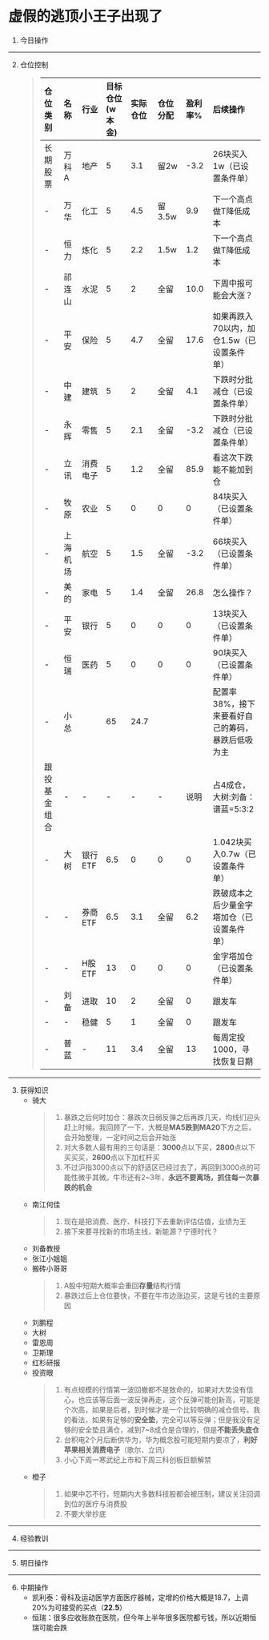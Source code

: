 # 虚假的逃顶小王子出现了

1. 今日操作

***

2. 仓位控制
    > 仓位类别 | 名称 | 行业 | 目标仓位(w本金) | 实际仓位 | 仓位分配 | 盈利率% | 后续操作
    > :--- | :--- | :--- | :--- | :--- | :--- | :--- | :--- |
    > 长期股票 | 万科A | 地产 | 5 | 3.1 | 留2w | -3.2 | 26块买入1w（已设置条件单）
    >  -| 万华 | 化工 | 5 | 4.5 | 留3.5w | 9.9 | 下一个高点做T降低成本
    >  -| 恒力 | 炼化 | 5 | 2.2 | 1.5w | 1.2 | 下一个高点做T降低成本
    >  -| 祁连山 | 水泥 | 5 | 2 | 全留 | 10.0 | 下周中报可能会大涨？
    >  -| 平安 | 保险 | 5 | 4.7 | 全留 | 17.6 | 如果再跌入70以内，加仓1.5w（已设置条件单）
    >  -| 中建 | 建筑 | 5 | 2 | 全留 | 4.1 | 下跌时分批减仓（已设置条件单）
    >  -| 永辉 | 零售 | 5 | 2.1 | 全留 | -3.2 | 下跌时分批减仓（已设置条件单）
    >  -| 立讯 | 消费电子 | 5 | 1.2 | 全留 | 85.9 | 看这次下跌能不能加到仓
    >  -| 牧原 | 农业 | 5 | 0 | 0 | 0 | 84块买入（已设置条件单）
    >  -| 上海机场 | 航空 | 5 | 1.5 | 全留 | -3.2 | 66块买入（已设置条件单）
    >  -| 美的 | 家电 | 5 | 1.4 | 全留 | 26.8 | 怎么操作？
    >  -| 平安 | 银行 | 5 | 0 | 0 | 0 | 13块买入（已设置条件单）
    >  -| 恒瑞 | 医药 | 5 | 0 | 0 | 0 | 90块买入（已设置条件单）
    >  -| 小总 | | 65 | 24.7 | | | 配置率38%，接下来要看好自己的筹码，暴跌后低吸为主
    > 跟投基金组合 | - | - | - | - | - | 说明 | 占4成仓，大树:刘备：谱蓝=5:3:2
    >  -| 大树 | 银行ETF | 6.5 | 0 | 0 | 0 | 1.042块买入0.7w（已设置条件单）
    >  -| - | 券商ETF | 6.5 | 3.1 | 全留 | 6.2 | 跌破成本之后少量金字塔加仓（已设置条件单）
    >  -| - | H股ETF | 13 | 0 | 0 | 0 | 金字塔加仓（已设置条件单）
    >  -| 刘备 | 进取 | 10 | 2 | 全留 | 0 | 跟发车
    >  -| - | 稳健 | 5 | 1 | 全留 | 0 | 跟发车
    >  -| 普蓝 | - | 11 | 3.4 | 全留 | 13 | 每周定投1000，寻找恢复日期
***

3. 获得知识
    - 骑大
        > 1. 暴跌之后何时加仓：暴跌次日弱反弹之后再跌几天，均线们迎头赶上时候。我回顾了一下，大概是**MA5跌到MA20**下方之后，会开始整理，一定时间之后会开始涨
        > 2. 对大多数人最有用的三句话是：**3000**点以下买，**2800**点以下买买买，**2600**点以下加杠杆买
        > 3. 不过沪指3000点以下的舒适区已经过去了，再回到3000点的可能性微乎其微。牛市还有2~3年，**永远不要离场，抓住每一次暴跌的机会**
    - 南江何佳
        > 1. 现在是把消费、医疗、科技打下去重新评估估值，业绩为王
        > 2. 接下来要寻找新的市场主线，新能源？宁德时代？
    - 刘备教授
    - 张江小姐姐
    - 搬砖小哥哥
        > 1. A股中短期大概率会重回**存量**结构行情
        > 2. 暴跌过后上仓位要快，不要在牛市边涨边买，这是亏钱的主要原因
    - 刘鹏程
    - 大树
    - 雷恩周
    - 卫斯理
    - 红杉研报
    - 投资眼
        > 1. 有点规模的行情第一波回撤都不是致命的，如果对大势没有信心，也应该等后面一波反弹再走，这个反弹可能创新高，可能是个次高，如果是后者，到时候才是一个比较明确的减仓信号。我的看法，如果有足够的**安全垫**，完全可以等反弹；但是我没有足够的安全垫且满仓，减到7~8成仓是合理的，但是**不能丢失底仓**
        > 2. 台积电2个月后断供华为，华为概念股可能短期内要凉了，**利好苹果相关消费电子**（歌尔、立讯）
        > 3. 小心下周一寒武纪上市和下周三科创板巨额解禁
    - 橙子
        > 1. 如果中芯不行，短期内大多数科技股都会被压制，建议关注回调到位的医疗与消费股
        > 2. 不要大举抄底

***

4. 经验教训

***

5. 明日操作

***

6. 中期操作
    - 凯利泰：骨科及运动医学方面医疗器械，定增的价格大概是18.7，上调20%为可接受的买点（**22.5**）
    - 恒瑞：很多应收账款在医院，但今年上半年很多医院都亏钱，所以近期恒瑞可能会跌
